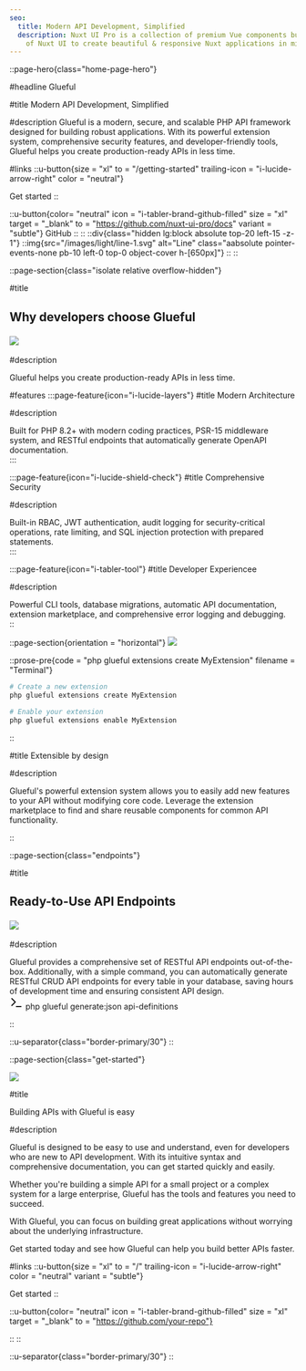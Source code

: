 ```yaml
---
seo:
  title: Modern API Development, Simplified
  description: Nuxt UI Pro is a collection of premium Vue components built on top
    of Nuxt UI to create beautiful & responsive Nuxt applications in minutes.
---
```


::page-hero{class="home-page-hero"}

#headline
<span class="font-bold">Glueful</span>

#title
<span class="font-normal text-primary-600">Modern API Development, <span class="text-primary-500 font-medium">Simplified</span></span>

#description
Glueful is a modern, secure, and scalable PHP API framework designed for building robust applications. With its powerful extension system, comprehensive security features, and developer-friendly tools, Glueful helps you create production-ready APIs in less time.

#links
::u-button{size = "xl" to = "/getting-started" trailing-icon = "i-lucide-arrow-right" color = "neutral"}

Get started
::

::u-button{color= "neutral" icon = "i-tabler-brand-github-filled" size = "xl" target = "\_blank" to = "https://github.com/nuxt-ui-pro/docs" variant = "subtle"}
GitHub
::
::
::div{class="hidden lg:block absolute top-20 left-15 -z-1"}
::img{src="/images/light/line-1.svg" alt="Line" class="aabsolute pointer-events-none pb-10 left-0 top-0 object-cover h-[650px]"}
::
::

::page-section{class="isolate relative overflow-hidden"}

#title

<h2 class="text-3xl sm:text-4xl lg:text-5xl text-pretty tracking-tight font-bold text-highlighted text-left @container relative flex">
<div class="*:leading-9">
<p class="my-5 leading-7 text-pretty font-normal text-primary-600">Why developers choose <span class="text-primary-500 font-medium">Glueful</span></p>
</div>
<div class="hidden @min-[1020px]:block">
<img  class="absolute top-0 right-0 size-full transform scale-95 translate-x-[70%]" src="/images/light/line-2.svg" />
</div>
</h2>

#description

<div class="text-base sm:text-lg text-(--ui-text-muted) text-left text-balance mt-6"><p>Glueful helps you create production-ready APIs in less time.</p></div>

#features
:::page-feature{icon="i-lucide-layers"}
#title
<span class="font-bold">Modern Architecture</span>

#description

  <div>Built for PHP 8.2+ with modern coding practices, PSR-15 middleware system, and RESTful endpoints that automatically generate OpenAPI documentation.</div>
  :::

:::page-feature{icon="i-lucide-shield-check"}
#title
<span class="font-bold">Comprehensive Security</span>

#description

  <div>Built-in RBAC, JWT authentication, audit logging for security-critical operations, rate limiting, and SQL injection protection with prepared statements.</div>
  :::

:::page-feature{icon="i-tabler-tool"}
#title
<span class="font-bold">Developer Experiencee</span>

#description

<div>Powerful CLI tools, database migrations, automatic API documentation, extension marketplace, and comprehensive error logging and debugging.</div>
::

::page-section{orientation = "horizontal"}
<img  class="absolute -top-10 sm:top-0 right-1/2 h-24" src="/images/light/line-3.svg" />

::prose-pre{code = "php glueful extensions create MyExtension" filename = "Terminal"}

```bash
# Create a new extension
php glueful extensions create MyExtension

# Enable your extension
php glueful extensions enable MyExtension
```

::

#title
<span class="leading-7 text-pretty font-normal text-primary-600"><span class="text-primary-500 font-medium">Extensible</span> by design</span>

#description

<div>Glueful's powerful extension system allows you to easily add new features to your API without modifying core code. Leverage the extension marketplace to find and share reusable components for common API functionality.</div>

::

::page-section{class="endpoints"}

<!-- <div class="absolute rounded-full -left-10 top-10 size-[300px] z-10 bg-primary blur-[200px]"></div> -->
<!-- <div class="absolute rounded-full -right-10 -bottom-10 size-[300px] z-10 bg-primary blur-[200px]"></div> -->

#title

<h2 class="text-3xl sm:text-4xl lg:text-5xl text-pretty tracking-tight font-bold text-highlighted text-left @container relative flex">
<div class="*:leading-9">
<p class="my-5 leading-7 text-pretty font-normal text-primary-600">Ready-to-Use <span class="text-primary-500 font-medium">API Endpoints</span></p>
</div>
<div class="hidden @min-[1020px]:block">
<img  class="absolute top-0 right-0 size-full transform scale-95 translate-x-[70%]" src="/images/light/line-2.svg" />
</div>
</h2>

#description

<div class="text-left">Glueful provides a comprehensive set of RESTful API endpoints out-of-the-box. Additionally, with a simple command, you can automatically generate RESTful CRUD API endpoints for every table in your database, saving hours of development time and ensuring consistent API design.</div>

<div class="flex items-center gap-1.5 bg-default relative rounded-t-md px-4 py-3 justify-between">
<div class="flex items-center gap-2">
<svg xmlns="http://www.w3.org/2000/svg" width="24" height="24" viewBox="0 0 24 24"><path fill="none" stroke="currentColor" stroke-linecap="round" stroke-linejoin="round" stroke-width="2" d="m4 17l6-6l-6-6m8 14h8"/></svg>
<span class="text-default text-sm/6"> php glueful generate:json api-definitions</span>
</div>
</div>

::

::u-separator{class="border-primary/30"}
::

::page-section{class="get-started"}

<!-- <img  class="absolute left-10 -top-10 sm:top-0 h-full" src="/images/light/line-6.svg" /> -->
<img  class="absolute right-0 bottom-0 h-full" src="/images/light/line-7.svg" />

#title

<div class="text-left">Building APIs with <span class="text-primary-500 font-medium">Glueful</span> is easy</div>

#description

<div class="text-(--ui-text-muted) text-left text-balance mt-6"><p>Glueful is designed to be easy to use and understand, even for developers who are new to API development. With its intuitive syntax and comprehensive documentation, you can get started quickly and easily.</p></div>
<div class="text-(--ui-text-muted) text-left text-balance mt-6"><p>Whether you're building a simple API for a small project or a complex system for a large enterprise, Glueful has the tools and features you need to succeed.</p></div>
<div class="text-(--ui-text-muted) text-left text-balance mt-6"><p>With Glueful, you can focus on building great applications without worrying about the underlying infrastructure.</p></div>
<div class="text-(--ui-text-muted) text-left text-balance mt-6"><p>Get started today and see how Glueful can help you build better APIs faster.</p></div>

#links
::u-button{size = "xl" to = "/" trailing-icon = "i-lucide-arrow-right" color = "neutral" variant = "subtle"}

Get started
::

::u-button{color= "neutral" icon = "i-tabler-brand-github-filled" size = "xl" target = "\_blank" to = "https://github.com/your-repo"}

::
::

::u-separator{class="border-primary/30"}
::
